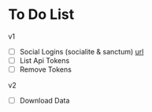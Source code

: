 # To Do List

v1
- [ ] Social Logins (socialite & sanctum) [url](https://bipinmhz.medium.com/sanctum-with-socialite-api-authentication-via-social-networks-in-laravel-8-624cb1737e8)
- [ ] List Api Tokens
- [ ] Remove Tokens

v2
- [ ] Download Data

